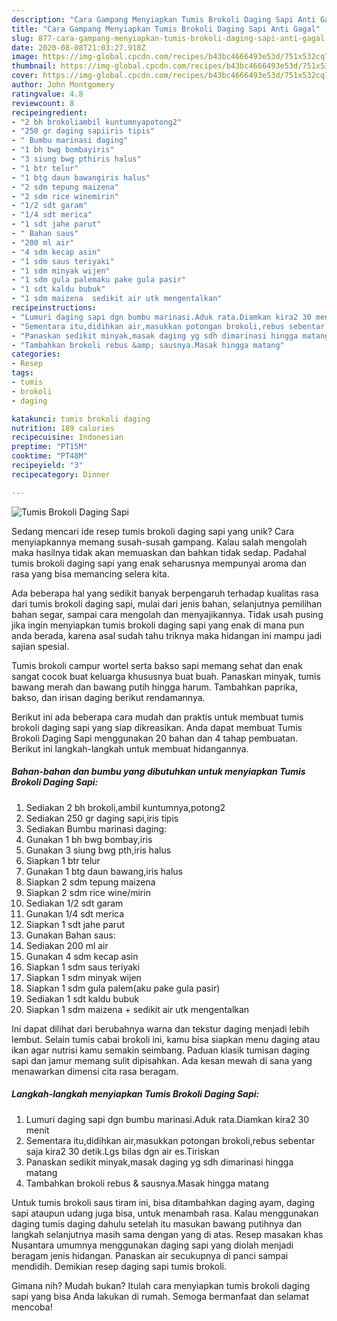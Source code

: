 ```yaml
---
description: "Cara Gampang Menyiapkan Tumis Brokoli Daging Sapi Anti Gagal"
title: "Cara Gampang Menyiapkan Tumis Brokoli Daging Sapi Anti Gagal"
slug: 877-cara-gampang-menyiapkan-tumis-brokoli-daging-sapi-anti-gagal
date: 2020-08-08T21:03:27.918Z
image: https://img-global.cpcdn.com/recipes/b43bc4666493e53d/751x532cq70/tumis-brokoli-daging-sapi-foto-resep-utama.jpg
thumbnail: https://img-global.cpcdn.com/recipes/b43bc4666493e53d/751x532cq70/tumis-brokoli-daging-sapi-foto-resep-utama.jpg
cover: https://img-global.cpcdn.com/recipes/b43bc4666493e53d/751x532cq70/tumis-brokoli-daging-sapi-foto-resep-utama.jpg
author: John Montgomery
ratingvalue: 4.8
reviewcount: 8
recipeingredient:
- "2 bh brokoliambil kuntumnyapotong2"
- "250 gr daging sapiiris tipis"
- " Bumbu marinasi daging"
- "1 bh bwg bombayiris"
- "3 siung bwg pthiris halus"
- "1 btr telur"
- "1 btg daun bawangiris halus"
- "2 sdm tepung maizena"
- "2 sdm rice winemirin"
- "1/2 sdt garam"
- "1/4 sdt merica"
- "1 sdt jahe parut"
- " Bahan saus"
- "200 ml air"
- "4 sdm kecap asin"
- "1 sdm saus teriyaki"
- "1 sdm minyak wijen"
- "1 sdm gula palemaku pake gula pasir"
- "1 sdt kaldu bubuk"
- "1 sdm maizena  sedikit air utk mengentalkan"
recipeinstructions:
- "Lumuri daging sapi dgn bumbu marinasi.Aduk rata.Diamkan kira2 30 menit"
- "Sementara itu,didihkan air,masukkan potongan brokoli,rebus sebentar saja kira2 30 detik.Lgs bilas dgn air es.Tiriskan"
- "Panaskan sedikit minyak,masak daging yg sdh dimarinasi hingga matang"
- "Tambahkan brokoli rebus &amp; sausnya.Masak hingga matang"
categories:
- Resep
tags:
- tumis
- brokoli
- daging

katakunci: tumis brokoli daging 
nutrition: 189 calories
recipecuisine: Indonesian
preptime: "PT15M"
cooktime: "PT48M"
recipeyield: "3"
recipecategory: Dinner

---
```



![Tumis Brokoli Daging Sapi](https://img-global.cpcdn.com/recipes/b43bc4666493e53d/751x532cq70/tumis-brokoli-daging-sapi-foto-resep-utama.jpg)

Sedang mencari ide resep tumis brokoli daging sapi yang unik? Cara menyiapkannya memang susah-susah gampang. Kalau salah mengolah maka hasilnya tidak akan memuaskan dan bahkan tidak sedap. Padahal tumis brokoli daging sapi yang enak seharusnya mempunyai aroma dan rasa yang bisa memancing selera kita.

Ada beberapa hal yang sedikit banyak berpengaruh terhadap kualitas rasa dari tumis brokoli daging sapi, mulai dari jenis bahan, selanjutnya pemilihan bahan segar, sampai cara mengolah dan menyajikannya. Tidak usah pusing jika ingin menyiapkan tumis brokoli daging sapi yang enak di mana pun anda berada, karena asal sudah tahu triknya maka hidangan ini mampu jadi sajian spesial.

Tumis brokoli campur wortel serta bakso sapi memang sehat dan enak sangat cocok buat keluarga khususnya buat buah. Panaskan minyak, tumis bawang merah dan bawang putih hingga harum. Tambahkan paprika, bakso, dan irisan daging berikut rendamannya.


Berikut ini ada beberapa cara mudah dan praktis untuk membuat tumis brokoli daging sapi yang siap dikreasikan. Anda dapat membuat Tumis Brokoli Daging Sapi menggunakan 20 bahan dan 4 tahap pembuatan. Berikut ini langkah-langkah untuk membuat hidangannya.

<!--inarticleads1-->

##### Bahan-bahan dan bumbu yang dibutuhkan untuk menyiapkan Tumis Brokoli Daging Sapi:

1. Sediakan 2 bh brokoli,ambil kuntumnya,potong2
1. Sediakan 250 gr daging sapi,iris tipis
1. Sediakan  Bumbu marinasi daging:
1. Gunakan 1 bh bwg bombay,iris
1. Gunakan 3 siung bwg pth,iris halus
1. Siapkan 1 btr telur
1. Gunakan 1 btg daun bawang,iris halus
1. Siapkan 2 sdm tepung maizena
1. Siapkan 2 sdm rice wine/mirin
1. Sediakan 1/2 sdt garam
1. Gunakan 1/4 sdt merica
1. Siapkan 1 sdt jahe parut
1. Gunakan  Bahan saus:
1. Sediakan 200 ml air
1. Gunakan 4 sdm kecap asin
1. Siapkan 1 sdm saus teriyaki
1. Siapkan 1 sdm minyak wijen
1. Siapkan 1 sdm gula palem(aku pake gula pasir)
1. Sediakan 1 sdt kaldu bubuk
1. Siapkan 1 sdm maizena + sedikit air utk mengentalkan


Ini dapat dilihat dari berubahnya warna dan tekstur daging menjadi lebih lembut. Selain tumis cabai brokoli ini, kamu bisa siapkan menu daging atau ikan agar nutrisi kamu semakin seimbang. Paduan klasik tumisan daging sapi dan jamur memang sulit dipisahkan. Ada kesan mewah di sana yang menawarkan dimensi cita rasa beragam. 

<!--inarticleads2-->

##### Langkah-langkah menyiapkan Tumis Brokoli Daging Sapi:

1. Lumuri daging sapi dgn bumbu marinasi.Aduk rata.Diamkan kira2 30 menit
1. Sementara itu,didihkan air,masukkan potongan brokoli,rebus sebentar saja kira2 30 detik.Lgs bilas dgn air es.Tiriskan
1. Panaskan sedikit minyak,masak daging yg sdh dimarinasi hingga matang
1. Tambahkan brokoli rebus &amp; sausnya.Masak hingga matang


Untuk tumis brokoli saus tiram ini, bisa ditambahkan daging ayam, daging sapi ataupun udang juga bisa, untuk menambah rasa. Kalau menggunakan daging tumis daging dahulu setelah itu masukan bawang putihnya dan langkah selanjutnya masih sama dengan yang di atas. Resep masakan khas Nusantara umumnya menggunakan daging sapi yang diolah menjadi beragam jenis hidangan. Panaskan air secukupnya di panci sampai mendidih. Demikian resep daging sapi tumis brokoli. 

Gimana nih? Mudah bukan? Itulah cara menyiapkan tumis brokoli daging sapi yang bisa Anda lakukan di rumah. Semoga bermanfaat dan selamat mencoba!
